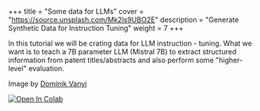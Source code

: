
+++
title = "Some data for LLMs"
cover = "https://source.unsplash.com/Mk2ls9UBO2E"
description = "Generate Synthetic Data for Instruction Tuning"
weight = 7
+++

In this tutorial we will be crating data for LLM instruction - tuning. What we want is to teach a 7B parameter LLM (Mistral 7B) to extract structured information from patent titles/abstracts and also perform some "higher-level" evaluation.

Image by [Dominik Vanyi](https://unsplash.com/photos/photography-of-excavators-at-mining-area-Mk2ls9UBO2E)

[![Open In Colab](https://colab.research.google.com/assets/colab-badge.svg)](https://colab.research.google.com/github/rjuro/unistra-nlp2024/blob/main/notebooks/UNISTRA-07-LLMLabelSynthesis.ipynb)

